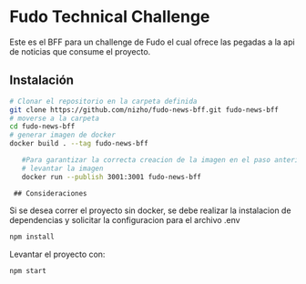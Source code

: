# Fudo Technical Challenge

Este es el BFF para un challenge de Fudo el cual ofrece las pegadas a la api de noticias que consume el proyecto.


## Instalación

   ```bash
   # Clonar el repositorio en la carpeta definida
   git clone https://github.com/nizho/fudo-news-bff.git fudo-news-bff
   # moverse a la carpeta
   cd fudo-news-bff
   # generar imagen de docker
   docker build . --tag fudo-news-bff
   ```

```bash
   #Para garantizar la correcta creacion de la imagen en el paso anterior, correr este paso por separado
   # levantar la imagen
   docker run --publish 3001:3001 fudo-news-bff
   ```


     ## Consideraciones

   Si se desea correr el proyecto sin docker, se debe realizar la instalacion de dependencias y solicitar la configuracion para el archivo .env

   ```bash
   npm install
   ```

   Levantar el proyecto con:

   ```bash
   npm start
   ```